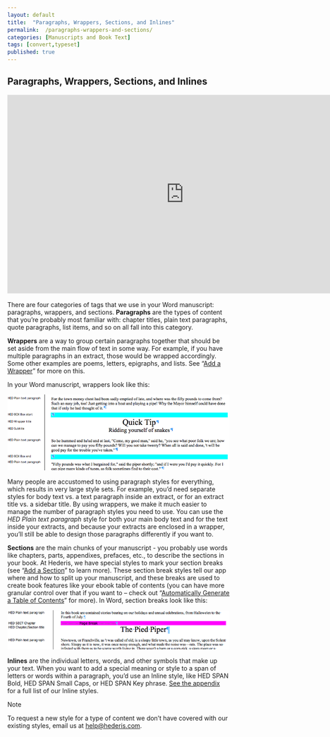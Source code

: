 ```yaml
---
layout: default
title:  "Paragraphs, Wrappers, Sections, and Inlines"
permalink:  /paragraphs-wrappers-and-sections/
categories: [Manuscripts and Book Text]
tags: [convert,typeset]
published: true
---
```


<section data-type="chapter" class="hsecchapter" data-hederis-type="hsecchapter" id="paragraphs-wrappers-and-sections" data-pi-attrs="id: paragraphs-wrappers-and-sections; data-tags: convert,typeset;" role="doc-chapter" data-tags="convert,typeset" data-author-name=" " data-book-title=" " title="Paragraphs, Wrappers, Sections, and Inlines"><h1 data-hederis-type="hblkchaptitle" class="hblkchaptitle" id="p4BDa7P0F">Paragraphs, Wrappers, Sections, and Inlines</h1>
    <iframe width="800" height="450" src="https://www.youtube.com/embed/vAIajtvdjKM" frameborder="0" allow="accelerometer;encrypted-media;gyroscope;picture-in-picture" allowfullscreen="" id="pYGzkYWYU"></iframe>
    <p data-embedded-html="true" style="display:none;" id="pmxtW6lcm">INTENTIONALLY BLANK</p>
    <p class="hblkp" data-hederis-type="hblkp" id="pliPwRFTQ">There are four categories of tags that we use in your Word manuscript: paragraphs, wrappers, and sections. <strong class="hspanstrong" data-hederis-type="hspanstrong" id="p87cGNVfd">Paragraphs</strong> are the types of content that you&#8217;re probably most familiar with: chapter titles, plain text paragraphs, quote paragraphs, list items, and so on all fall into this category.</p>
    <p class="hblkp" data-hederis-type="hblkp" id="pwdXTdxbC"><strong class="hspanstrong" data-hederis-type="hspanstrong" id="pcjxfuNG5">Wrappers</strong> are a way to group certain paragraphs together that should be set aside from the main flow of text in some way. For example, if you have multiple paragraphs in an extract, those would be wrapped accordingly. Some other examples are poems, letters, epigraphs, and lists. See &#8220;<a href="{% post_url 2019-10-21-17-AddaWrapper %}" id="p2mbfcb2Y"><span class="Hyperlink" id="pxV8tYLtu">Add a Wrapper</span></a>&#8221; for more on this.</p>
    <p class="hblkp" data-hederis-type="hblkp" id="pTGXTg6oT">In your Word manuscript, wrappers look like this:</p>
    <img data-hederis-type="hblkimg" class="hblkimg" id="pdMJDKAqw" src="/images/wrapper1.png" data-img-src="wrapper1.png"/>
    <p class="hblkp" data-hederis-type="hblkp" id="p3RwJ26LQ">Many people are accustomed to using paragraph styles for everything, which results in very large style sets. For example, you&#8217;d need separate styles for body text vs. a text paragraph inside an extract, or for an extract title vs. a sidebar title. By using wrappers, we make it much easier to manage the number of paragraph styles you need to use. You can use the <span class="Emphasis" id="pGzXi7ASa"><em class="hspanem" data-hederis-type="hspanem" id="psKG3INKD">HED Plain text paragraph</em></span> style for both your main body text and for the text inside your extracts, and because your extracts are enclosed in a wrapper, you&#8217;ll still be able to design those paragraphs differently if you want to.</p>
    <p class="hblkp" data-hederis-type="hblkp" id="pIqWcxNSo"><strong class="hspanstrong" data-hederis-type="hspanstrong" id="px2Ixk6Lm">Sections</strong> are the main chunks of your manuscript - you probably use words like chapters, parts, appendixes, prefaces, etc., to describe the sections in your book. At Hederis, we have special styles to mark your section breaks (see &#8220;<a href="{% post_url 2019-10-21-18-AddaSection %}" id="pPWspaHrF"><span class="Hyperlink" id="py1iQXCos">Add a Section</span></a>&#8221; to learn more). These section break styles tell our app where and how to split up your manuscript, and these breaks are used to create book features like your ebook table of contents (you can have more granular control over that if you want to &#8211; check out &#8220;<a href="{% post_url 2019-10-21-19-AutomaticallyGenerateaTableofContents %}" id="pPnEgDwvD"><span class="Hyperlink" id="p6aqTkOf3">Automatically Generate a Table of Contents</span></a>&#8221; for more). In Word, section breaks look like this:</p>
    <img data-hederis-type="hblkimg" class="hblkimg" id="pHiuZJFfv" src="/images/sectbr.png" data-img-src="sectbr.png"/>
    <p class="hblkp" data-hederis-type="hblkp" id="pl5wzRVys"><strong class="hspanstrong" data-hederis-type="hspanstrong" id="ponZMm5gy">Inlines</strong> are the individual letters, words, and other symbols that make up your text. When you want to add a special meaning or style to a span of letters or words within a paragraph, you&#8217;d use an Inline style, like HED SPAN Bold, HED SPAN Small Caps, or HED SPAN Key phrase. <a href="{% post_url 2019-10-21-52-ListofHederisWordStyles %}" id="pdncDDT4R"><span class="Hyperlink" id="pgPvKNmxJ">See the appendix</span></a> for a full list of our Inline styles.</p>
    <aside class="hwprbox box" data-hederis-type="hwprbox" id="ptUJi6ReC" data-type="sidebar"><p class="hblktype" data-hederis-type="hblktype" id="pcep87edH">Note</p>
    <p class="hblkp" data-hederis-type="hblkp" id="pbQwypWTQ">To request a new style for a type of content we don&#8217;t have covered with our existing styles, email us at <a href="mailto:help@hederis.com" id="palPvzvDw"><span class="Hyperlink" id="pjy0xZhHQ">help@hederis.com</span></a>.</p>
    </aside>
    </section>
    